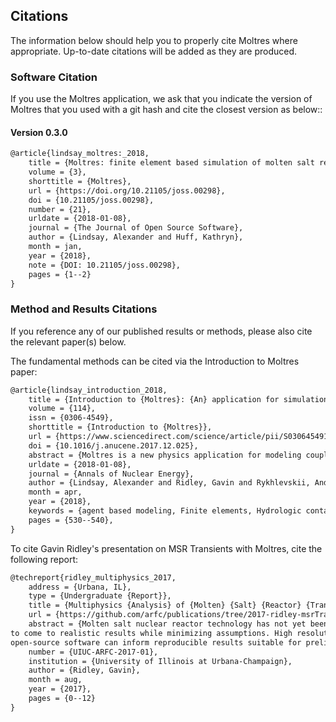 ## Citations

The information below should help you to properly cite Moltres where appropriate.
Up-to-date citations will be added as they are produced. 

### Software Citation

If you use the Moltres application, we ask that you indicate the version of Moltres that you used with a git hash and cite the closest version as below::


#### Version 0.3.0

```tex
@article{lindsay_moltres:_2018,
    title = {Moltres: finite element based simulation of molten salt reactors},
    volume = {3},
    shorttitle = {Moltres},
    url = {https://doi.org/10.21105/joss.00298},
    doi = {10.21105/joss.00298},
    number = {21},
    urldate = {2018-01-08},
    journal = {The Journal of Open Source Software},
    author = {Lindsay, Alexander and Huff, Kathryn},
    month = jan,
    year = {2018},
    note = {DOI: 10.21105/joss.00298},
    pages = {1--2}
}
```



### Method and Results Citations

If you reference any of our published results or methods, please also cite the
relevant paper(s) below.  

The fundamental methods can be cited via the Introduction to Moltres paper:

```tex
@article{lindsay_introduction_2018,
    title = {Introduction to {Moltres}: {An} application for simulation of {Molten} {Salt} {Reactors}},
    volume = {114},
    issn = {0306-4549},
    shorttitle = {Introduction to {Moltres}},
    url = {https://www.sciencedirect.com/science/article/pii/S0306454917304760},
    doi = {10.1016/j.anucene.2017.12.025},
    abstract = {Moltres is a new physics application for modeling coupled physics in fluid-fuelled, molten salt reactors. This paper describes its neutronics model, thermal hydraulics model, and their coupling in the MOOSE framework. Neutron and precursor equations are implemented using an action system that allows use of an arbitrary number of groups with no change in the input card. Results for many-channel configurations in 2D-axisymmetric and 3D coordinates are presented and compared against other coupled models as well as the Molten Salt Reactor Experiment.},
    urldate = {2018-01-08},
    journal = {Annals of Nuclear Energy},
    author = {Lindsay, Alexander and Ridley, Gavin and Rykhlevskii, Andrei and Huff, Kathryn},
    month = apr,
    year = {2018},
    keywords = {agent based modeling, Finite elements, Hydrologic contaminant transport, Molten Salt Reactors, MOOSE, Multiphysics, nuclear engineering, Nuclear fuel cycle, Object orientation, Parallel computing, Reactor physics, repository, Simulation, Systems analysis},
    pages = {530--540},
}
```

To cite Gavin Ridley's presentation on MSR Transients with Moltres, cite the following report:

```tex
@techreport{ridley_multiphysics_2017,
    address = {Urbana, IL},
    type = {Undergraduate {Report}},
    title = {Multiphysics {Analysis} of {Molten} {Salt} {Reactor} {Transients}},
    url = {https://github.com/arfc/publications/tree/2017-ridley-msrTransients},
    abstract = {Molten salt nuclear reactor technology has not yet been constructed for industrial scale. High fidelity simulation capability of both transients and steady-state behavior must be developed for reactor licensing. The simulations should make use of high performance computing (HPC) in order
to come to realistic results while minimizing assumptions. High resolution simulation of limiting reactor transients using
open-source software can inform reproducible results suitable for preliminary licensing activity. We present example results of the new code.},
    number = {UIUC-ARFC-2017-01},
    institution = {University of Illinois at Urbana-Champaign},
    author = {Ridley, Gavin},
    month = aug,
    year = {2017},
    pages = {0--12}
}
```
